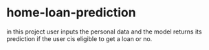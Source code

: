 # home-loan-prediction
in this project user inputs the personal data and the model returns its prediction if the user cis eligible to get a loan or no.
